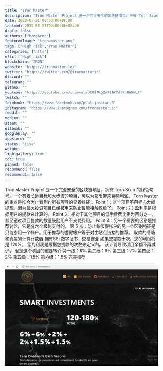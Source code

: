 ```yaml
---
title: "Tron Master"
description: "Tron Master Project 是一个完全安全的区块链项目，带有 Torn Scan 的绿色勾号。 SSL 数字证书"
date: 2022-08-21T00:00:00+08:00
lastmod: 2022-08-21T00:00:00+08:00
draft: false
authors: ["boogArno"]
featuredImage: "tron-master.png"
tags: ["High risk","Tron Master"]
categories: ["nfts"]
nfts: ["High risk"]
blockchain: "TRON"
website: "https://tronmaster.io/"
twitter: "https://twitter.com/@tronmasterio"
discord: ""
telegram: ""
github: ""
youtube: "https://youtube.com/channel/UCO8FKgZo7B0K7dtYhRQDWLA"
twitch: ""
facebook: "https://www.facebook.com/pool.janatan.3"
instagram: "https://www.instagram.com/tronmaster.io"
reddit: ""
medium: ""
steam: ""
gitbook: ""
googleplay: ""
appstore: ""
status: "Live"
weight: 
lightgallery: true
toc: true
pinned: false
recommend: false
recommend1: false
---
```

Tron Master Project 是一个完全安全的区块链项目，拥有 Torn Scan 的绿色勾号。一个有着长远目标和大步骤的项目，可以为货币带来巨额利润。
Torn Master 的重点是迄今为止看到的所有项目的显着特征：
Point 1：这个项目不用担心大额提现，因为最大投资项目已经被用来防止智能接触鲸鱼了。
Point 2：盈利率是根据用户的提款来计算的。
Point 3：相对于其他项目的低手续费比例为百分之一，甚至通过项目提款的数量鼓励用户不支付费用。
Point 4：另一个重要的区别是推荐讨论，它是分六个级别支付的。
第 5 点：防止每伏假帐户的另一个区别特征是只能引用一个帐户。用于推荐的虚假帐户等于对主站点链接的推荐。
取款的准确和真实的计算计数器
拥有SSL数字证书，交易安全
如果您提款十次，您的利润将是 120%。
您的利润是根据您提款的次数来定义的。
该计划导致项目余额不再减少。
但是这个项目的重要转介
第一级：6% 第二级：6% 第三级：2% 第四级：2% 第五级：1.5% 第六级：1.5% 完美推荐

![tronmaster-dapp-high-risk-tron-image1_928da51589f16dd1705151f999221e8c](tronmaster-dapp-high-risk-tron-image1_928da51589f16dd1705151f999221e8c.png)